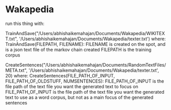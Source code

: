 # Wakapedia

run this thing with: 

TrainAndSave("/Users/abhishaikemahajan/Documents/Wakapedia/WIKITEXT.txt", '/Users/abhishaikemahajan/Documents/Wakapedia/texter.txt')
where:
TrainAndSave(FILEPATH, FILENAME):
FILENAME is created on the spot, and is a json text file of the markov chain created 
FILEPATH is the training corpus 

CreateSentences("/Users/abhishaikemahajan/Documents/RandomTextFiles/META.txt", '/Users/abhishaikemahajan/Documents/Wakapedia/texter.txt', 20)
where:
CreateSentences(FILE_PATH_OF_INPUT, FILE_PATH_OF_OLDSTUFF, NUMSENTENCES):
FILE_PATH_OF_INPUT is the file path of the text file you want the generated text to focus on
FILE_PATH_OF_INPUT is the file path of the text file you want the generated text to use as a word corpus, but not as a main focus of the generated sentences
